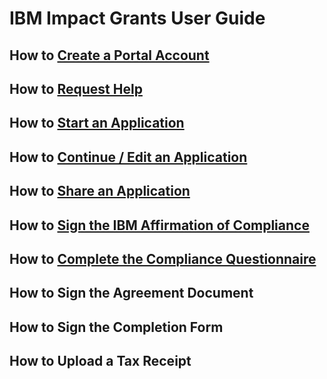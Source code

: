 
# IBM Impact Grants User Guide

## How to [Create a Portal Account][def-guide-01]

## How to [Request Help][def-guide-02]

## How to [Start an Application][def-guide-03]

## How to [Continue / Edit an Application][def-guide-04]

## How to [Share an Application][def-guide-05]

## How to [Sign the IBM Affirmation of Compliance][def-guide-06]

## How to [Complete the Compliance Questionnaire][def-guide-07]

## How to Sign the Agreement Document

## How to Sign the Completion Form

## How to Upload a Tax Receipt

[def-guide-01]: 01-how-to-create-portal-account/readme.md
[def-guide-02]: 02-how-to-request-help/readme.md
[def-guide-03]: 03-how-to-start-application/readme.md
[def-guide-04]: 04-how-to-continue-edit-application/readme.md
[def-guide-05]: 05-how-to-share-application/readme.md
[def-guide-06]: 06-how-to-sign-aoc/readme.md
[def-guide-07]: 07-how-to-complete-questionnaire/readme.md
[def-guide-08]: 08-how-to-sign-completion-form/readme.md
[def-guide-09]: 08-how-to-upload-tax-receipt/readme.md